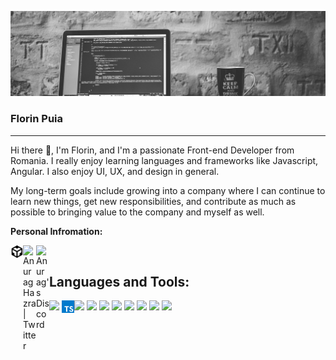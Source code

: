 ![Front-end Developer](https://github.com/qFlorin/qFlorin/blob/master/pexels-negative-space-169573.jpg)

### Florin Puia
---
Hi there 👋, I'm Florin, and I'm a passionate Front-end Developer from Romania. I really enjoy learning languages and frameworks like Javascript, Angular. I also enjoy UI, UX, and design in general. 

My long-term goals include growing into a company where I can continue to learn new things, get new responsibilities, and contribute as much as possible to bringing value to the company and myself as well.

**Personal Infromation:**  

<a href="https://codesandbox.io/u/anuraghazra">
  <img align="left" alt="Anurag Hazra | CodeSandbox" width="20px" src="https://raw.githubusercontent.com/anuraghazra/anuraghazra/master/assets/codesandbox.svg" />
</a>
<a href="https://twitter.com/anuraghazru">
  <img align="left" alt="Anurag Hazra | Twitter" width="21px" src="https://raw.githubusercontent.com/anuraghazra/anuraghazra/master/assets/twitter.svg" />
</a>
<a href="https://discord.gg/VK4k3Br">
  <img align="left" alt="Anurag's Discord" width="21px" src="https://raw.githubusercontent.com/anuraghazra/anuraghazra/master/assets/discord-round.svg" />
</a>

<br />

## Languages and Tools: 

<a href="https://codesandbox.io/u/anuraghazra">
  <img align="left" width="20px" src="https://www.freepnglogos.com/uploads/javascript-png/javascript-vector-logo-yellow-png-transparent-javascript-vector-12.png" />
</a>
<a href="https://codesandbox.io/u/anuraghazra">
  <img align="left" width="20px" src="https://raw.githubusercontent.com/github/explore/80688e429a7d4ef2fca1e82350fe8e3517d3494d/topics/typescript/typescript.png" />
</a>
<a href="https://codesandbox.io/u/anuraghazra">
  <img align="left" width="20px" src="https://www.iconfinder.com/data/icons/logos-and-brands/512/21_Angular_logo_logos-512.png" />
</a>
<a href="https://codesandbox.io/u/anuraghazra">
  <img align="left" width="20px" src="https://upload.wikimedia.org/wikipedia/commons/thumb/6/61/HTML5_logo_and_wordmark.svg/512px-HTML5_logo_and_wordmark.svg.png" />
</a>
<a href="https://codesandbox.io/u/anuraghazra">
  <img align="left" width="20px" src="https://3.bp.blogspot.com/-oRSUw_TmO9o/XIb61m88fcI/AAAAAAAAIq0/vnxl2zzsXEQsnHI2fH4GjKu_ZT0urRo4wCK4BGAYYCw/s1600/icon%2Bcss%2B3.png" />
</a>
<a href="https://codesandbox.io/u/anuraghazra">
  <img align="left" width="20px" src="https://git-scm.com/images/logos/downloads/Git-Logo-1788C.png" />
</a>
<a href="https://codesandbox.io/u/anuraghazra">
  <img align="left" width="20px" src="https://www.uokpl.rs/fpng/f/172-1729529_bootstrap-bootstrap-4.png" />
</a>
<a href="https://codesandbox.io/u/anuraghazra">
  <img align="left" width="20px" src="https://cdn.iconscout.com/icon/free/png-512/sass-226054.png" />
</a>
<a href="https://codesandbox.io/u/anuraghazra">
  <img align="left" width="20px" src="https://image.flaticon.com/icons/png/512/2165/2165004.png" />
</a>
<a href="https://codesandbox.io/u/anuraghazra">
  <img align="left" width="20px" src="https://img.icons8.com/color/452/npm.png" />
</a>



